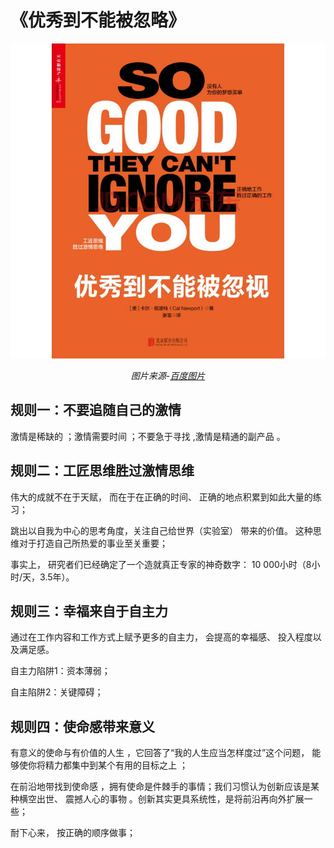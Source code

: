 # 《优秀到不能被忽略》

<center>

<img src="image\优秀到不能被忽略.jpg">

*图片来源-[百度图片](https://image.baidu.com/search/detail?ct=503316480&z=0&ipn=d&word=%E4%BC%98%E7%A7%80%E5%88%B0%E4%B8%8D%E8%83%BD%E8%A2%AB%E5%BF%BD%E7%95%A5&step_word=&hs=0&pn=13&spn=0&di=19612964801&pi=0&rn=1&tn=baiduimagedetail&is=0%2C0&istype=0&ie=utf-8&oe=utf-8&in=&cl=2&lm=-1&st=undefined&cs=3481856426%2C2892902370&os=1201226468%2C1699663502&simid=4242542347%2C507164208&adpicid=0&lpn=0&ln=1981&fr=&fmq=1497804459878_R&fm=&ic=undefined&s=undefined&se=&sme=&tab=0&width=undefined&height=undefined&face=undefined&ist=&jit=&cg=&bdtype=0&oriquery=&objurl=http%3A%2F%2Fimg12.360buyimg.com%2Fn0%2Fjfs%2Ft2812%2F149%2F508027739%2F228016%2F594d0e2a%2F571657a5N09f46775.jpg&fromurl=ippr_z2C%24qAzdH3FAzdH3Ftpj4_z%26e3B31_z%26e3Bv54AzdH3F88l89d9d_z%26e3Bip4s&gsm=0&rpstart=0&rpnum=0)*

</center>



## 规则一：不要追随自己的激情

激情是稀缺的 ；激情需要时间 ；不要急于寻找 ,激情是精通的副产品 。

## 规则二：工匠思维胜过激情思维 

伟大的成就不在于天赋， 而在于在正确的时间、 正确的地点积累到如此大量的练习；

 跳出以自我为中心的思考角度，关注自己给世界（实验室） 带来的价值。 这种思维对于打造自己所热爱的事业至关重要；

事实上， 研究者们已经确定了一个造就真正专家的神奇数字： 10 000小时（8小时/天，3.5年）。 

## 规则三：幸福来自于自主力 

通过在工作内容和工作方式上赋予更多的自主力， 会提高的幸福感、 投入程度以及满足感。 

自主力陷阱1：资本薄弱；

自主陷阱2：关键障碍；

## 规则四：使命感带来意义

有意义的使命与有价值的人生 ，它回答了“我的人生应当怎样度过”这个问题， 能够使你将精力都集中到某个有用的目标之上 ；

在前沿地带找到使命感 ，拥有使命是件棘手的事情；我们习惯认为创新应该是某种横空出世、 震撼人心的事物 。创新其实更具系统性，是将前沿再向外扩展一些；

耐下心来， 按正确的顺序做事；

